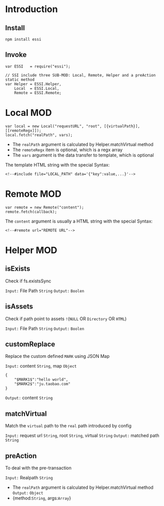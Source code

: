 # Introduction
## Install
```
npm install essi
```

## Invoke
```
var ESSI   = require("essi");

// SSI include three SUB-MOD: Local, Remote, Helper and a preAction static method
var Helper = ESSI.Helper,
    Local  = ESSI.Local,
    Remote = ESSI.Remote;
```

# Local MOD
```
var local = new Local("requestURL", "root", [{virtualPath}], [[remoteRegx]]);
local.fetch("realPath", vars);
```
* The `realPath` argument is calculated by Helper.matchVirtual method
* The `remoteRegx` item is optional, which is a regx array
* The `vars` argument is the data transfer to template, which is optional

The template HTML string with the special Syntax:
```
<!--#include file="LOCAL_PATH" data='{"key":value,...}'-->
```

# Remote MOD
```
var remote = new Remote("content");
remote.fetch(callback);
```
The `content` argument is usually a HTML string with the special Syntax:
```
<!--#remote url="REMOTE URL"-->
```

# Helper MOD

## isExists
Check if fs.existsSync

`Input:` File Path `String`
`Output:` `Boolen`

## isAssets
Check if path point to assets `!`(`NULL` OR `Directory` OR `HTML`)

`Input:` File Path `String`
`Output:` `Boolen`

## customReplace
Replace the custom defined `MARK` using JSON Map

`Input:` content `String`, map `Object`
```
{
    "$MARK1$":"hello world",
    "$MARK2$":"ju.taobao.com"
}
```
`Output:` content `String`

## matchVirtual
Match the `virtual` path to the `real` path introduced by config

`Input:` request url `String`, root `String`, virtual `String`
`Output:` matched path `String`

## preAction
To deal with the pre-transaction

`Input:` Realpath `String`
* The `realPath` argument is calculated by Helper.matchVirtual method
`Output:` `Object`
* {method:`String`, args:`Array`}